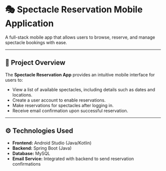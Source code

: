 # 🎭 Spectacle Reservation Mobile Application

A full-stack mobile app that allows users to browse, reserve, and manage spectacle bookings with ease.

---

## 📱 Project Overview

The **Spectacle Reservation App** provides an intuitive mobile interface for users to:

- View a list of available spectacles, including details such as dates and locations.
- Create a user account to enable reservations.
- Make reservations for spectacles after logging in.
- Receive email confirmation upon successful reservation.

---

## ⚙️ Technologies Used

- **Frontend:** Android Studio (Java/Kotlin)
- **Backend:** Spring Boot (Java)
- **Database:** MySQL
- **Email Service:** Integrated with backend to send reservation confirmations
